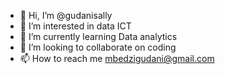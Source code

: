 - 👋 Hi, I’m @gudanisally
- 👀 I’m interested in data ICT
- 🌱 I’m currently learning Data analytics
- 💞️ I’m looking to collaborate on coding
- 📫 How to reach me mbedzigudani@gmail.com

<!---
gudanisally/gudanisally is a ✨ special ✨ repository because its `README.md` (this file) appears on your GitHub profile.
You can click the Preview link to take a look at your changes.
--->
